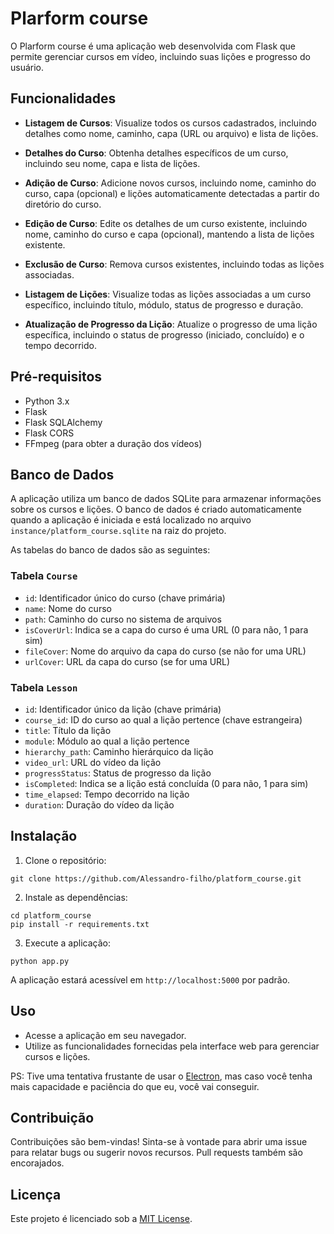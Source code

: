 # Plarform course

O Plarform course é uma aplicação web desenvolvida com Flask que permite gerenciar cursos em vídeo, incluindo suas lições e progresso do usuário.

## Funcionalidades

- **Listagem de Cursos**: Visualize todos os cursos cadastrados, incluindo detalhes como nome, caminho, capa (URL ou arquivo) e lista de lições.

- **Detalhes do Curso**: Obtenha detalhes específicos de um curso, incluindo seu nome, capa e lista de lições.

- **Adição de Curso**: Adicione novos cursos, incluindo nome, caminho do curso, capa (opcional) e lições automaticamente detectadas a partir do diretório do curso.

- **Edição de Curso**: Edite os detalhes de um curso existente, incluindo nome, caminho do curso e capa (opcional), mantendo a lista de lições existente.

- **Exclusão de Curso**: Remova cursos existentes, incluindo todas as lições associadas.

- **Listagem de Lições**: Visualize todas as lições associadas a um curso específico, incluindo título, módulo, status de progresso e duração.

- **Atualização de Progresso da Lição**: Atualize o progresso de uma lição específica, incluindo o status de progresso (iniciado, concluído) e o tempo decorrido.

## Pré-requisitos

- Python 3.x
- Flask
- Flask SQLAlchemy
- Flask CORS
- FFmpeg (para obter a duração dos vídeos)

## Banco de Dados

A aplicação utiliza um banco de dados SQLite para armazenar informações sobre os cursos e lições. O banco de dados é criado automaticamente quando a aplicação é iniciada e está localizado no arquivo `instance/platform_course.sqlite` na raiz do projeto.

As tabelas do banco de dados são as seguintes:

### Tabela `Course`

- `id`: Identificador único do curso (chave primária)
- `name`: Nome do curso
- `path`: Caminho do curso no sistema de arquivos
- `isCoverUrl`: Indica se a capa do curso é uma URL (0 para não, 1 para sim)
- `fileCover`: Nome do arquivo da capa do curso (se não for uma URL)
- `urlCover`: URL da capa do curso (se for uma URL)

### Tabela `Lesson`

- `id`: Identificador único da lição (chave primária)
- `course_id`: ID do curso ao qual a lição pertence (chave estrangeira)
- `title`: Título da lição
- `module`: Módulo ao qual a lição pertence
- `hierarchy_path`: Caminho hierárquico da lição
- `video_url`: URL do vídeo da lição
- `progressStatus`: Status de progresso da lição
- `isCompleted`: Indica se a lição está concluída (0 para não, 1 para sim)
- `time_elapsed`: Tempo decorrido na lição
- `duration`: Duração do vídeo da lição

## Instalação

1. Clone o repositório:

```shell
git clone https://github.com/Alessandro-filho/platform_course.git
```

2. Instale as dependências:

```shell
cd platform_course
pip install -r requirements.txt
```

3. Execute a aplicação:

```shell
python app.py
```

A aplicação estará acessível em `http://localhost:5000` por padrão.

## Uso

- Acesse a aplicação em seu navegador.
- Utilize as funcionalidades fornecidas pela interface web para gerenciar cursos e lições.

PS: Tive uma tentativa frustante de usar o [Electron](https://www.electronjs.org/pt/), mas caso você tenha mais capacidade e paciência do que eu, você vai conseguir.

## Contribuição

Contribuições são bem-vindas! Sinta-se à vontade para abrir uma issue para relatar bugs ou sugerir novos recursos. Pull requests também são encorajados.

## Licença

Este projeto é licenciado sob a [MIT License](https://opensource.org/licenses/MIT).